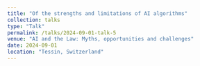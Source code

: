 ```yaml
---
title: "Of the strengths and limitations of AI algorithms"
collection: talks
type: "Talk"
permalink: /talks/2024-09-01-talk-5
venue: "AI and the Law: Myths, opportunities and challenges"
date: 2024-09-01
location: "Tessin, Switzerland"
---
```

